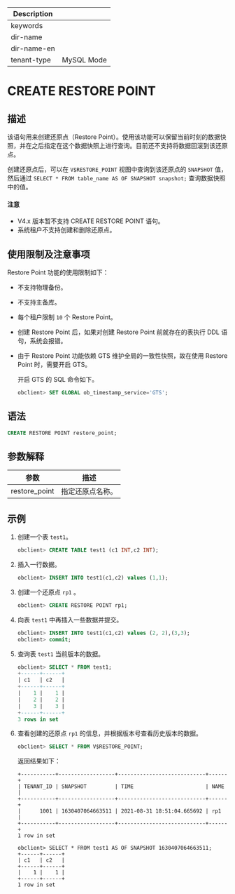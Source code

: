 | Description   |                 |
|---------------|-----------------|
| keywords      |                 |
| dir-name      |                 |
| dir-name-en   |                 |
| tenant-type   | MySQL Mode      |

# CREATE RESTORE POINT

## 描述

该语句用来创建还原点（Restore Point）。使用该功能可以保留当前时刻的数据快照，并在之后指定在这个数据快照上进行查询。目前还不支持将数据回滚到该还原点。

创建还原点后，可以在 `V$RESTORE_POINT` 视图中查询到该还原点的 `SNAPSHOT` 值，然后通过 `SELECT * FROM table_name AS OF SNAPSHOT snapshot;` 查询数据快照中的值。

<main id="notice" type='notice'>
  <h4>注意</h4>
  <p><ul><li>V4.x 版本暂不支持 CREATE RESTORE POINT 语句。</li><li>系统租户不支持创建和删除还原点。</li></ul></p>
</main>

## 使用限制及注意事项

Restore Point 功能的使用限制如下：

* 不支持物理备份。

* 不支持主备库。

* 每个租户限制 `10` 个 Restore Point。

* 创建 Restore Point 后，如果对创建 Restore Point 前就存在的表执行 DDL 语句，系统会报错。

* 由于 Restore Point 功能依赖 GTS 维护全局的一致性快照，故在使用 Restore Point 时，需要开启 GTS。

  开启 GTS 的 SQL 命令如下。

  ```sql
  obclient> SET GLOBAL ob_timestamp_service='GTS';
  ```

## 语法

```sql
CREATE RESTORE POINT restore_point;
```

## 参数解释

|      参数       |    描述    |
|---------------|----------|
| restore_point | 指定还原点名称。 |

## 示例

1. 创建一个表 `test1`。

   ```sql
   obclient> CREATE TABLE test1 (c1 INT,c2 INT);
   ```

2. 插入一行数据。

   ```sql
   obclient> INSERT INTO test1(c1,c2) values (1,1);
   ```

3. 创建一个还原点 `rp1` 。

   ```sql
   obclient> CREATE RESTORE POINT rp1;
   ```

4. 向表 `test1` 中再插入一些数据并提交。

   ```sql
   obclient> INSERT INTO test1(c1,c2) values (2, 2),(3,3);
   obclient> commit;
   ```

5. 查询表 `test1` 当前版本的数据。

   ```sql
   obclient> SELECT * FROM test1;
   +------+------+
   | c1   | c2   |
   +------+------+
   |    1 |    1 |
   |    2 |    2 |
   |    3 |    3 |
   +------+------+
   3 rows in set
   ```

6. 查看创建的还原点 `rp1` 的信息，并根据版本号查看历史版本的数据。

   ```sql
   obclient> SELECT * FROM V$RESTORE_POINT;
   ```

   返回结果如下：

   ```shell
   +-----------+------------------+----------------------------+------+
   | TENANT_ID | SNAPSHOT         | TIME                       | NAME |
   +-----------+------------------+----------------------------+------+
   |      1001 | 1630407064663511 | 2021-08-31 18:51:04.665692 | rp1  |
   +-----------+------------------+----------------------------+------+
   1 row in set

   obclient> SELECT * FROM test1 AS OF SNAPSHOT 1630407064663511;
   +------+------+
   | c1   | c2   |
   +------+------+
   |    1 |    1 |
   +------+------+
   1 row in set
   ```
